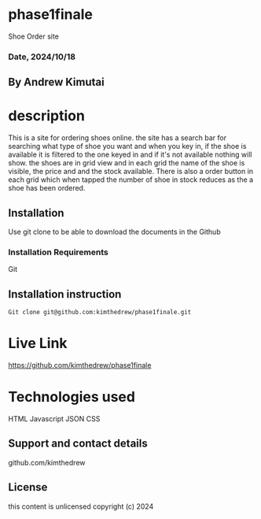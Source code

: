 # phase1finale
Shoe Order site
### Date, 2024/10/18
## By Andrew Kimutai

# description
This is a site for ordering shoes online.
the site has a search bar for searching what type of shoe you want and when you key in, if the shoe is available it is filtered to the one keyed in and if it's not available nothing will show.
the shoes are in grid view and in each grid the name of the shoe is visible, the price and and the stock available.
There is also a order button in each grid which when tapped the number of shoe in stock reduces as the a shoe has been ordered.

## Installation
Use git clone to be able to download the documents in the Github

### Installation Requirements
Git

## Installation instruction
```
Git clone git@github.com:kimthedrew/phase1finale.git
```
# Live Link
https://github.com/kimthedrew/phase1finale

# Technologies used
HTML
Javascript
JSON
CSS

## Support and contact details
github.com/kimthedrew

## License
this content is unlicensed copyright (c) 2024